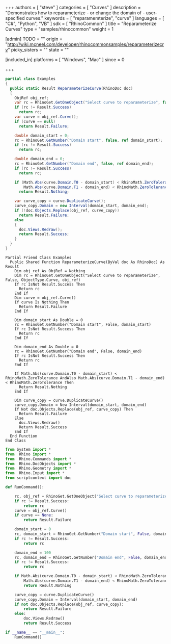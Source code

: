 +++
authors = [ "steve" ]
categories = [ "Curves" ]
description = "Demonstrates how to reparameterize - or change the domain of - user-specified curves."
keywords = [ "reparamemterize", "curve" ]
languages = [ "C#", "Python", "VB" ]
sdk = [ "RhinoCommon" ]
title = "Reparameterize Curves"
type = "samples/rhinocommon"
weight = 1

[admin]
TODO = ""
origin = "http://wiki.mcneel.com/developer/rhinocommonsamples/reparameterizecrv"
picky_sisters = ""
state = ""

[included_in]
platforms = [ "Windows", "Mac" ]
since = 0

+++

<div class="codetab-content" id="cs">

```cs
partial class Examples
{
  public static Result ReparameterizeCurve(RhinoDoc doc)
  {
    ObjRef obj_ref;
    var rc = RhinoGet.GetOneObject("Select curve to reparameterize", false, ObjectType.Curve, out obj_ref);
    if (rc != Result.Success)
      return rc;
    var curve = obj_ref.Curve();
    if (curve == null)
      return Result.Failure;

    double domain_start = 0;
    rc = RhinoGet.GetNumber("Domain start", false, ref domain_start);
    if (rc != Result.Success)
      return rc;

    double domain_end = 0;
    rc = RhinoGet.GetNumber("Domain end", false, ref domain_end);
    if (rc != Result.Success)
      return rc;

    if (Math.Abs(curve.Domain.T0 - domain_start) < RhinoMath.ZeroTolerance &&
        Math.Abs(curve.Domain.T1 - domain_end) < RhinoMath.ZeroTolerance)
      return Result.Nothing;

    var curve_copy = curve.DuplicateCurve();
    curve_copy.Domain = new Interval(domain_start, domain_end);
    if (!doc.Objects.Replace(obj_ref, curve_copy))
      return Result.Failure;
    else
    {
      doc.Views.Redraw();
      return Result.Success;
    }
  }
}
```

</div>


<div class="codetab-content" id="vb">

```vbnet
Partial Friend Class Examples
  Public Shared Function ReparameterizeCurve(ByVal doc As RhinoDoc) As Result
	Dim obj_ref As ObjRef = Nothing
	Dim rc = RhinoGet.GetOneObject("Select curve to reparameterize", False, ObjectType.Curve, obj_ref)
	If rc IsNot Result.Success Then
	  Return rc
	End If
	Dim curve = obj_ref.Curve()
	If curve Is Nothing Then
	  Return Result.Failure
	End If

	Dim domain_start As Double = 0
	rc = RhinoGet.GetNumber("Domain start", False, domain_start)
	If rc IsNot Result.Success Then
	  Return rc
	End If

	Dim domain_end As Double = 0
	rc = RhinoGet.GetNumber("Domain end", False, domain_end)
	If rc IsNot Result.Success Then
	  Return rc
	End If

	If Math.Abs(curve.Domain.T0 - domain_start) < RhinoMath.ZeroTolerance AndAlso Math.Abs(curve.Domain.T1 - domain_end) < RhinoMath.ZeroTolerance Then
	  Return Result.Nothing
	End If

	Dim curve_copy = curve.DuplicateCurve()
	curve_copy.Domain = New Interval(domain_start, domain_end)
	If Not doc.Objects.Replace(obj_ref, curve_copy) Then
	  Return Result.Failure
	Else
	  doc.Views.Redraw()
	  Return Result.Success
	End If
  End Function
End Class
```

</div>


<div class="codetab-content" id="py">

```python
from System import *
from  Rhino import *
from  Rhino.Commands import *
from  Rhino.DocObjects import *
from  Rhino.Geometry import *
from  Rhino.Input import *
from scriptcontext import doc

def RunCommand():

    rc, obj_ref = RhinoGet.GetOneObject("Select curve to reparameterize", False, ObjectType.Curve)
    if rc != Result.Success:
        return rc
    curve = obj_ref.Curve()
    if curve == None:
        return Result.Failure

    domain_start = 0
    rc, domain_start = RhinoGet.GetNumber("Domain start", False, domain_start)
    if rc != Result.Success:
        return rc

    domain_end = 100
    rc, domain_end = RhinoGet.GetNumber("Domain end", False, domain_end)
    if rc != Result.Success:
        return rc

    if Math.Abs(curve.Domain.T0 - domain_start) < RhinoMath.ZeroTolerance and \
        Math.Abs(curve.Domain.T1 - domain_end) < RhinoMath.ZeroTolerance:
        return Result.Nothing

    curve_copy = curve.DuplicateCurve()
    curve_copy.Domain = Interval(domain_start, domain_end)
    if not doc.Objects.Replace(obj_ref, curve_copy):
        return Result.Failure
    else:
        doc.Views.Redraw()
        return Result.Success

if __name__ == "__main__":
    RunCommand()
```

</div>
